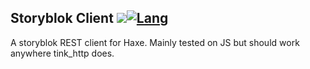 ## Storyblok Client ![](https://travis-ci.org/TomByrne/StoryblokClientHx.svg?branch=master)[![Lang](https://img.shields.io/badge/language-haxe-orange.svg?style=flat-square&colorB=EA8220)](http://haxe.org)
A storyblok REST client for Haxe.
Mainly tested on JS but should work anywhere tink_http does.